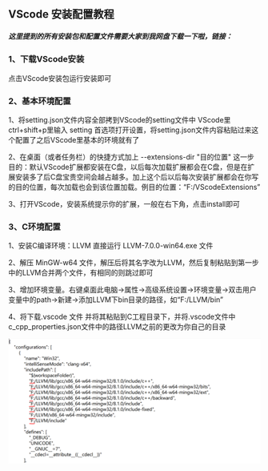 
## VScode 安装配置教程

##### 这里提到的所有安装包和配置文件需要大家到我网盘下载一下啦，链接：

### 1、下载VScode安装
点击VScode安装包运行安装即可

### 2、基本环境配置
1、将setting.json文件内容全部拷到VScode的setting文件中
VScode里ctrl+shift+p里输入 setting 首选项打开设置，将setting.json文件内容粘贴过来这个配置了之后VScode里基本的环境就有了



2、在桌面（或者任务栏）的快捷方式加上  --extensions-dir "目的位置"
这一步目的：默认VScode扩展都安装在C盘，以后每次加载扩展都会在C盘，但是在扩展安装多了后C盘宝贵空间会越占越多。加上这个后以后每次安装扩展都会在你写的目的位置，每次加载也会到该位置加载。例目的位置：“F:/VScodeExtensions”



3、打开VScode，安装系统提示你的扩展，一般在右下角，点击install即可

### 3、C环境配置
1、安装C编译环境：LLVM 直接运行 LLVM-7.0.0-win64.exe 文件


2、解压 MinGW-w64 文件，解压后将其名字改为LLVM，然后复制粘贴到第一步中的LLVM合并两个文件，有相同的则跳过即可


3、增加环境变量。右键桌面此电脑->属性->高级系统设置->环境变量->双击用户变量中的path->新建->添加LLVM下bin目录的路径，如“F:/LLVM/bin”


4、将下载.vscode 文件 并将其粘贴到C工程目录下，并将.vscode文件中c_cpp_properties.json文件中的路径LLVM之前的更改为你自己的目录

![image](.\image\VScode.png)
